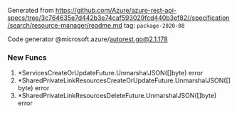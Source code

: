 Generated from https://github.com/Azure/azure-rest-api-specs/tree/3c764635e7d442b3e74caf593029fcd440b3ef82//specification/search/resource-manager/readme.md tag: `package-2020-08`

Code generator @microsoft.azure/autorest.go@2.1.178


### New Funcs

1. *ServicesCreateOrUpdateFuture.UnmarshalJSON([]byte) error
1. *SharedPrivateLinkResourcesCreateOrUpdateFuture.UnmarshalJSON([]byte) error
1. *SharedPrivateLinkResourcesDeleteFuture.UnmarshalJSON([]byte) error
